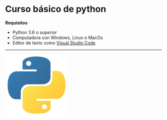 # Curso básico de python

**Requisitos**
- Python 3.6 o superior
- Computadora con Windows, Linux o MacOs
- Editor de texto como [Visual Studio Code](https://code.visualstudio.com/)
------------------------------------------
![Logo de python](https://github.com/EriickVelasco/Innovaccion-Python-basico-1/blob/main/imagenespython1/logo_python.png)
